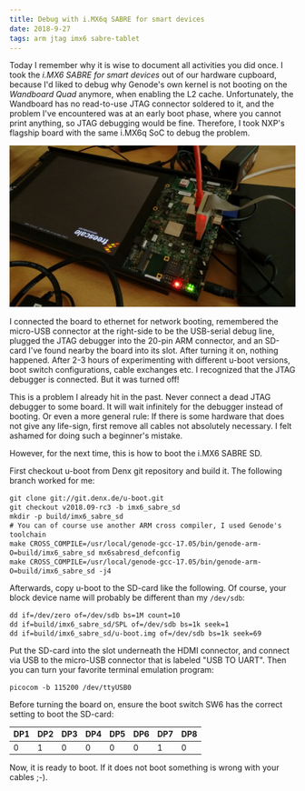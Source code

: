```yaml
---
title: Debug with i.MX6q SABRE for smart devices
date: 2018-9-27
tags: arm jtag imx6 sabre-tablet
---
```


Today I remember why it is wise to document all activities you did once. I
took the *i.MX6 SABRE for smart devices* out of our hardware cupboard, because
I'd liked to debug why Genode's own kernel is not booting on the *Wandboard Quad*
anymore, when enabling the L2 cache. Unfortunately, the Wandboard has no
read-to-use JTAG connector soldered to it, and the problem I've encountered was
at an early boot phase, where you cannot print anything, so JTAG debugging would
be fine. Therefore, I took NXP's flagship board with the same i.MX6q SoC to debug
the problem.

![i.MX6 SABRE for smart devices](/img/imx6_sabre_sd.jpg)

I connected the board to ethernet for network booting, remembered the micro-USB
connector at the right-side to be the USB-serial debug line, plugged the JTAG
debugger into the 20-pin ARM connector, and an SD-card I've found nearby the
board into its slot. After turning it on, nothing happened.
After 2-3 hours of experimenting with different u-boot versions, boot switch
configurations, cable exchanges etc. I recognized that the JTAG debugger is
connected. But it was turned off!

This is a problem I already hit in the past. Never connect a dead JTAG
debugger to some board. It will wait infinitely for the debugger instead of
booting. Or even a more general rule: If there is some hardware that does not
give any life-sign, first remove all cables not absolutely necessary.
I felt ashamed for doing such a beginner's mistake.

However, for the next time, this is how to boot the i.MX6 SABRE SD.

First checkout u-boot from Denx git repository and build it. The following
branch worked for me:

```
git clone git://git.denx.de/u-boot.git
git checkout v2018.09-rc3 -b imx6_sabre_sd
mkdir -p build/imx6_sabre_sd
# You can of course use another ARM cross compiler, I used Genode's toolchain
make CROSS_COMPILE=/usr/local/genode-gcc-17.05/bin/genode-arm- O=build/imx6_sabre_sd mx6sabresd_defconfig
make CROSS_COMPILE=/usr/local/genode-gcc-17.05/bin/genode-arm- O=build/imx6_sabre_sd -j4
```

Afterwards, copy u-boot to the SD-card like the following. Of course, your
block device name will probably be different than my `/dev/sdb`:

```
dd if=/dev/zero of=/dev/sdb bs=1M count=10
dd if=build/imx6_sabre_sd/SPL of=/dev/sdb bs=1k seek=1
dd if=build/imx6_sabre_sd/u-boot.img of=/dev/sdb bs=1k seek=69
```

Put the SD-card into the slot underneath the HDMI connector, and connect via USB
to the micro-USB connector that is labeled "USB TO UART". Then you can turn your
favorite terminal emulation program:

```
picocom -b 115200 /dev/ttyUSB0
```

Before turning the board on, ensure the boot switch SW6 has the correct setting
to boot the SD-card:

DP1 | DP2 | DP3 | DP4 | DP5 | DP6 | DP7 | DP8
----|-----|-----|-----|-----|-----|-----|----
0   | 1   | 0   | 0   | 0   | 0   | 1   | 0

Now, it is ready to boot. If it does not boot something is wrong with your
cables ;-).
